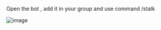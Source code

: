Open the bot , add it in your group and use command /stalk

![image](https://github.com/BreakTos/Stalker-TeleBot/assets/76687690/73c9b167-d700-4c0a-89b3-64200a8912f0)
